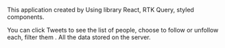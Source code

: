 This application created by Using library React, RTK Query, styled components.

You can click Tweets to see the list of people, choose to follow or unfollow each, filter them . All the data stored on the server. 

